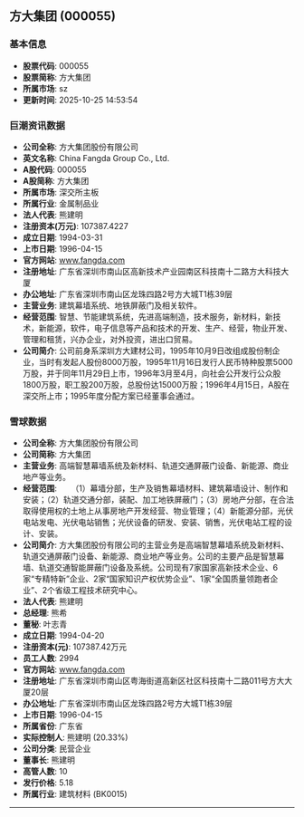 ## 方大集团 (000055)

### 基本信息

- **股票代码**: 000055
- **股票简称**: 方大集团
- **所属市场**: sz
- **更新时间**: 2025-10-25 14:53:54

### 巨潮资讯数据

- **公司全称**: 方大集团股份有限公司
- **英文名称**: China Fangda Group Co., Ltd.
- **A股代码**: 000055
- **A股简称**: 方大集团
- **所属市场**: 深交所主板
- **所属行业**: 金属制品业
- **法人代表**: 熊建明
- **注册资本(万元)**: 107387.4227
- **成立日期**: 1994-03-31
- **上市日期**: 1996-04-15
- **官方网站**: www.fangda.com
- **注册地址**: 广东省深圳市南山区高新技术产业园南区科技南十二路方大科技大厦
- **办公地址**: 广东省深圳市南山区龙珠四路2号方大城T1栋39层
- **主营业务**: 建筑幕墙系统、地铁屏蔽门及相关软件。
- **经营范围**: 智慧、节能建筑系统，先进高端制造，技术服务，新材料，新技术，新能源，软件，电子信息等产品和技术的开发、生产、经营，物业开发、管理和租赁，兴办企业，对外投资，进出口贸易。
- **公司简介**: 公司前身系深圳方大建材公司，1995年10月9日改组成股份制企业，当时有发起人股份8000万股，1995年11月16日发行人民币特种股票5000万股，并于同年11月29日上市，1996年3月至4月，向社会公开发行公众股1800万股，职工股200万股，总股份达15000万股；1996年4月15日，A股在深交所上市；1995年度分配方案已经董事会通过。

### 雪球数据

- **公司全称**: 方大集团股份有限公司
- **公司简称**: 方大集团
- **主营业务**: 高端智慧幕墙系统及新材料、轨道交通屏蔽门设备、新能源、商业地产等业务。
- **经营范围**: 　　（1）幕墙分部，生产及销售幕墙材料、建筑幕墙设计、制作和安装；（2）轨道交通分部，装配、加工地铁屏蔽门；（3）房地产分部，在合法取得使用权的土地上从事房地产开发经营、物业管理；（4）新能源分部，光伏电站发电、光伏电站销售；光伏设备的研发、安装、销售，光伏电站工程的设计、安装。
- **公司简介**: 方大集团股份有限公司的主营业务是高端智慧幕墙系统及新材料、轨道交通屏蔽门设备、新能源、商业地产等业务。公司的主要产品是智慧幕墙、轨道交通智能屏蔽门设备及系统。公司现有7家国家高新技术企业、6家“专精特新”企业、2家“国家知识产权优势企业”、1家“全国质量领跑者企业”、2个省级工程技术研究中心。
- **法人代表**: 熊建明
- **总经理**: 熊希
- **董秘**: 叶志青
- **成立日期**: 1994-04-20
- **注册资本(元)**: 107387.42万元
- **员工人数**: 2994
- **官方网站**: www.fangda.com
- **注册地址**: 广东省深圳市南山区粤海街道高新区社区科技南十二路011号方大大厦20层
- **办公地址**: 广东省深圳市南山区龙珠四路2号方大城T1栋39层
- **上市日期**: 1996-04-15
- **所属省份**: 广东省
- **实际控制人**: 熊建明 (20.33%)
- **公司分类**: 民营企业
- **董事长**: 熊建明
- **高管人数**: 10
- **发行价格**: 5.18
- **所属行业**: 建筑材料 (BK0015)

---